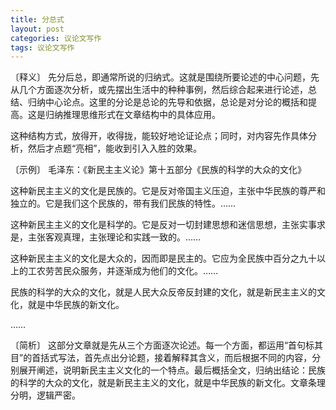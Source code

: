 ```yaml
---
title: 分总式
layout: post
categories: 议论文写作
tags: 议论文写作
---
```


〔释义〕 先分后总，即通常所说的归纳式。这就是围绕所要论述的中心问题，先从几个方面逐次分析，或先摆出生活中的种种事例，然后综合起来进行论述，总结、归纳中心论点。这里的分论是总论的先导和依据，总论是对分论的概括和提高。这是归纳推理思维形式在文章结构中的具体应用。

这种结构方式，放得开，收得拢，能较好地论证论点；同时，对内容先作具体分析，然后才点题“亮相”，能收到引入入胜的效果。

〔示例〕 毛泽东：《新民主主义论》第十五部分《民族的科学的大众的文化》 

这种新民主主义的文化是民族的。它是反对帝国主义压迫，主张中华民族的尊严和独立的。它是我们这个民族的，带有我们民族的特性。……

这种新民主主义的文化是科学的。它是反对一切封建思想和迷信思想，主张实事求是，主张客观真理，主张理论和实践一致的。……

这种新民主主义的文化是大众的，因而即是民主的。它应为全民族中百分之九十以上的工农劳苦民众服务，并逐渐成为他们的文化。……

民族的科学的大众的文化，就是人民大众反帝反封建的文化，就是新民主主义的文化，就是中华民族的新文化。

……

〔简析〕 这部分文章就是先从三个方面逐次论述。每一个方面，都运用“首句标其目”的首括式写法，首先点出分论题，接着解释其含义，而后根据不同的内容，分别展开阐述，说明新民主主义文化的一个特点。最后概括全文，归纳出结论：民族的科学的大众的文化，就是新民主主义的文化，就是中华民族的新文化。文章条理分明，逻辑严密。 